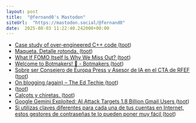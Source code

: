 ```yaml
---
layout: post
title:  "@fernand0's Mastodon"
siteUrl:  "https://mastodon.social/@fernand0"
date:  2025-08-03 11:22:40.242000+00:00
---
```

*  [Case study of over-engineered C++ code ](https://blog.kowalczyk.info/a-aiow/case-study-of-over-engineered-c-code.htm) ([toot](https://mastodon.social/@fernand0/114964572421102258))
*  [Maqueta. Detalle rotonda. ](https://www.flickr.com/photos/fernand0/54653465777) ([toot](https://mastodon.social/@fernand0/114964389013592274))
*  [What If FOMO Itself Is Why We Miss Out? ](https://codemanship.wordpress.com/2025/07/05/what-if-fomo-itself-is-why-we-miss-out) ([toot](https://mastodon.social/@fernand0/114964340197406527))
*  [Welcome to Botmakers! :wave: - Botmakers ](https://botmakers.discourse.group/pub/welcome-to-botmaker) ([toot](https://mastodon.social/@fernand0/114964091610580214))
*  [Sobre ser Consejero de Europa Press y Asesor de IA en el CTA de RFEF ](https://www.elladodelmal.com/2025/07/sobre-ser-consejero-de-europa-press-y.htm) ([toot](https://mastodon.social/@fernand0/114963919897857149))
*  [On blogging (again) – The Ed Techie ](https://blog.edtechie.net/weblogs/on-blogging-again) ([toot](https://mastodon.social/@fernand0/114962266949022593))
*  [ ](https://mastodon.social/users/fernand0/statuses/114960463883767374/activity) ([toot](https://mastodon.social/users/fernand0/statuses/114960463883767374/activity))
*  [Calçots y chiretas. ](https://avecesunafoto.wordpress.com/2025/08/02/calcots-y-chiretas) ([toot](https://mastodon.social/@fernand0/114960416997629891))
*  [Google Gemini Exploited: AI Attack Targets 1.8 Billion Gmail Users ](https://www.gizchina.com/2025/07/17/google-gemini-exploited-ai-attack-targets-1-8-billion-gmail-users) ([toot](https://mastodon.social/@fernand0/114960269090988103))
*  [Si utilizas claves diferentes para cada una de tus cuentas en Internet, estos gestores de contraseñas te lo pueden poner muy fácil ](https://www.xataka.com/seleccion/mis-claves-caracteres-aleatorios-me-cuesta-horrores-recordarlas-salvo-que-utilice-uno-estos-gestores-contrasena) ([toot](https://mastodon.social/@fernand0/114960166095058247))
